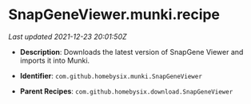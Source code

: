 # SnapGeneViewer.munki.recipe

_Last updated 2021-12-23 20:01:50Z_

- **Description**: Downloads the latest version of SnapGene Viewer and imports it into Munki.

- **Identifier**: `com.github.homebysix.munki.SnapGeneViewer`

- **Parent Recipes**: `com.github.homebysix.download.SnapGeneViewer`
